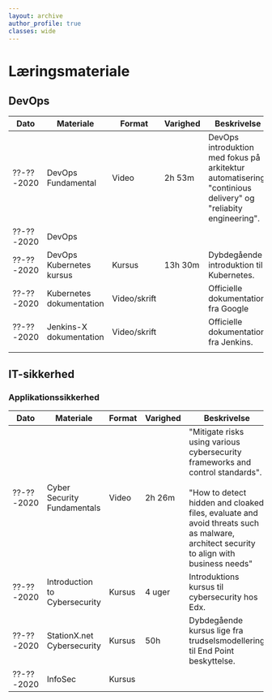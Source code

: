 ```yaml
---
layout: archive
author_profile: true
classes: wide
---
```

<h1>Læringsmateriale</h1>

<h2>DevOps</h2>

| Dato | Materiale | Format | Varighed | Beskrivelse | Gennemført | Tvivler |
|-------|-------|--------|---------|---------|---------|---------|
| ??-??-2020 | DevOps Fundamental | Video | 2h 53m | DevOps introduktion med fokus på arkitektur automatisering, "continious delivery" og "reliabity engineering". |  |  |
| ??-??-2020 | DevOps |  |  |  |  |  |
| ??-??-2020 | DevOps Kubernetes kursus | Kursus | 13h 30m | Dybdegående introduktion til Kubernetes. |  |  |
| ??-??-2020 | Kubernetes dokumentation | Video/skrift |  | Officielle dokumentation fra Google |  |  |
| ??-??-2020 | Jenkins-X dokumentation | Video/skrift |  | Officielle dokumentation fra Jenkins. |  |  |
|  |  |  |  |  |  |  |

<h2>IT-sikkerhed</h2>

<h3>Applikationssikkerhed</h3>

| Dato | Materiale | Format | Varighed | Beskrivelse | Gennemført | Tvivler |
|-------|--------|---------|---------|---------|---------|---------|
| ??-??-2020 | Cyber Security Fundamentals | Video | 2h 26m | "Mitigate risks using various cybersecurity frameworks and control standards". <br><br> "How to detect hidden and cloaked files, evaluate and avoid threats such as malware, architect security to align with business needs" |  |  |
| ??-??-2020 | Introduction to Cybersecurity | Kursus | 4 uger | Introduktions kursus til cybersecurity hos Edx. |  |  |
| ??-??-2020 | StationX.net Cybersecurity | Kursus | 50h | Dybdegående kursus lige fra trudselsmodellering til End Point beskyttelse.  |  |  |
| ??-??-2020 | InfoSec | Kursus |  |  |  |  |
